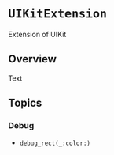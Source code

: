 # ``UIKitExtension``

Extension of UIKit

## Overview

<!--@START_MENU_TOKEN@-->Text<!--@END_MENU_TOKEN@-->

## Topics

### Debug

- ``debug_rect(_:color:)``
